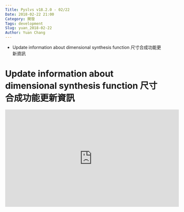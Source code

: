 ```yaml
---
Title: Pyslvs v18.2.0 - 02/22
Date: 2018-02-22 21:00
Category: 開發
Tags: development
Slug: yuan_2018-02-22
Author: Yuan Chang
---
```


+ Update information about dimensional synthesis function 尺寸合成功能更新資訊

<!-- PELICAN_END_SUMMARY -->

Update information about dimensional synthesis function 尺寸合成功能更新資訊
===

<iframe width="560" height="315" src="https://www.youtube.com/embed/ysris9uON4U" frameborder="0" allow="autoplay; encrypted-media" allowfullscreen></iframe>